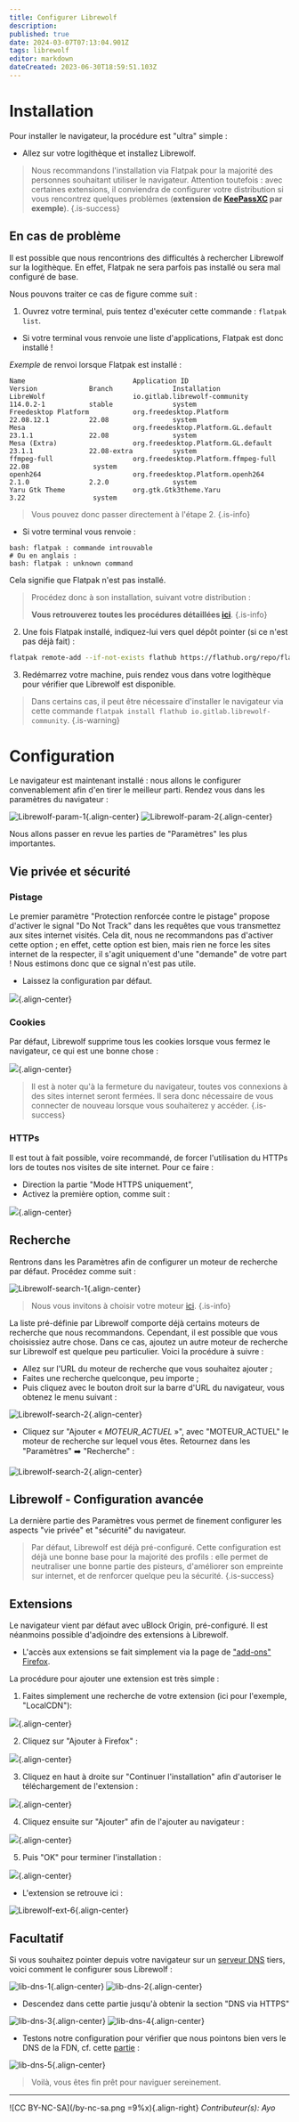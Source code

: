 ```yaml
---
title: Configurer Librewolf
description: 
published: true
date: 2024-03-07T07:13:04.901Z
tags: librewolf
editor: markdown
dateCreated: 2023-06-30T18:59:51.103Z
---
```


# Installation

Pour installer le navigateur, la procédure est "ultra" simple :
- Allez sur votre logithèque et installez Librewolf.

> Nous recommandons l'installation via Flatpak pour la majorité des personnes souhaitant utiliser le navigateur.
> Attention toutefois : avec certaines extensions, il conviendra de configurer votre distribution si vous rencontrez quelques problèmes (**extension de [KeePassXC](/tutoriels/keepass) par exemple**).
{.is-success}

## En cas de problème

Il est possible que nous rencontrions des difficultés à rechercher Librewolf sur la logithèque. En effet, Flatpak ne sera parfois pas installé ou sera mal configuré de base.

Nous pouvons traiter ce cas de figure comme suit :
1. Ouvrez votre terminal, puis tentez d'exécuter cette commande : `flatpak list`.

- Si votre terminal vous renvoie une liste d'applications, Flatpak est donc installé !

_Exemple_ de renvoi lorsque Flatpak est installé :
```brainfuck
Name                           Application ID                                 Version             Branch               Installation
LibreWolf                      io.gitlab.librewolf-community                  114.0.2-1           stable               system
Freedesktop Platform           org.freedesktop.Platform                       22.08.12.1          22.08                system
Mesa                           org.freedesktop.Platform.GL.default            23.1.1              22.08                system
Mesa (Extra)                   org.freedesktop.Platform.GL.default            23.1.1              22.08-extra          system
ffmpeg-full                    org.freedesktop.Platform.ffmpeg-full                               22.08                system
openh264                       org.freedesktop.Platform.openh264              2.1.0               2.2.0                system
Yaru Gtk Theme                 org.gtk.Gtk3theme.Yaru                                             3.22                 system
```

> Vous pouvez donc passer directement à l'étape 2.
{.is-info}

- Si votre terminal vous renvoie :
```brainfuck
bash: flatpak : commande introuvable
# Ou en anglais :
bash: flatpak : unknown command
```

Cela signifie que Flatpak n'est pas installé. 

> Procédez donc à son installation, suivant votre distribution : 
> 
> **Vous retrouverez toutes les procédures détaillées [ici](https://flatpak.org/setup/)**.
{.is-info}

2. Une fois Flatpak installé, indiquez-lui vers quel dépôt pointer (si ce n'est pas déjà fait) :

```bash
flatpak remote-add --if-not-exists flathub https://flathub.org/repo/flathub.flatpakrepo
```

3. Redémarrez votre machine, puis rendez vous dans votre logithèque pour vérifier que Librewolf est disponible.


> Dans certains cas, il peut être nécessaire d'installer le navigateur via cette commande `flatpak install flathub io.gitlab.librewolf-community`.
{.is-warning}

# Configuration

Le navigateur est maintenant installé : nous allons le configurer convenablement afin d'en tirer le meilleur parti. Rendez vous dans les paramètres du navigateur :

![Librewolf-param-1](/images/librewolf-param-1.png){.align-center}
![Librewolf-param-2](/images/librewolf-param-2.png){.align-center}

Nous allons passer en revue les parties de "Paramètres" les plus importantes.

## Vie privée et sécurité

### Pistage

Le premier paramètre "Protection renforcée contre le pistage" propose d'activer le signal "Do Not Track" dans les requêtes que vous transmettez aux sites internet visités. Cela dit, nous ne recommandons pas d'activer cette option ; en effet, cette option est bien, mais rien ne force les sites internet de la respecter, il s'agit uniquement d'une "demande" de votre part ! Nous estimons donc que ce signal n'est pas utile.

- Laissez la configuration par défaut.

![](/images/librewolf-param-3.png){.align-center}

### Cookies

Par défaut, Librewolf supprime tous les cookies lorsque vous fermez le navigateur, ce qui est une bonne chose :

![](/images/librewolf-param-4.png){.align-center}

> Il est à noter qu'à la fermeture du navigateur, toutes vos connexions à des sites internet seront fermées. Il sera donc nécessaire de vous connecter de nouveau lorsque vous souhaiterez y accéder.
{.is-success}

### HTTPs

Il est tout à fait possible, voire recommandé, de forcer l'utilisation du HTTPs lors de toutes nos visites de site internet. Pour ce faire :
- Direction la partie "Mode HTTPS uniquement",
- Activez la première option, comme suit :

![](/images/librewolf-param-5.png){.align-center}

## Recherche

Rentrons dans les Paramètres afin de configurer un moteur de recherche par défaut. Procédez comme suit :

![Librewolf-search-1](/images/librewolf-search-1.png){.align-center}

> Nous vous invitons à choisir votre moteur [ici](/debutant/moteurs-recherche).
{.is-info}

La liste pré-définie par Librewolf comporte déjà certains moteurs de recherche que nous recommandons. Cependant, il est possible que vous choisissiez autre chose. Dans ce cas, ajoutez un autre moteur de recherche sur Librewolf est quelque peu particulier. Voici la procédure à suivre :

- Allez sur l'URL du moteur de recherche que vous souhaitez ajouter ;
- Faites une recherche quelconque, peu importe ;
- Puis cliquez avec le bouton droit sur la barre d'URL du navigateur, vous obtenez le menu suivant :

![Librewolf-search-2](/images/librewolf-search-2_1.png){.align-center}

- Cliquez sur "Ajouter « *MOTEUR_ACTUEL* »", avec "MOTEUR_ACTUEL" le moteur de recherche sur lequel vous êtes. Retournez dans les "Paramètres" :arrow_right: "Recherche" :

![Librewolf-search-2](/images/librewolf-search-2_2.png){.align-center}


## Librewolf - Configuration avancée

La dernière partie des Paramètres vous permet de finement configurer les aspects "vie privée" et "sécurité" du navigateur.

> Par défaut, Librewolf est déjà pré-configuré. Cette configuration est déjà une bonne base pour la majorité des profils : elle permet de neutraliser une bonne partie des pisteurs, d'améliorer son empreinte sur internet, et de renforcer quelque peu la sécurité.
{.is-success}

## Extensions

Le navigateur vient par défaut avec uBlock Origin, pré-configuré. Il est néanmoins possible d'adjoindre des extensions à Librewolf.

- L'accès aux extensions se fait simplement via la page de ["add-ons" Firefox](https://addons.mozilla.org/fr/firefox/).

La procédure pour ajouter une extension est très simple :
1. Faites simplement une recherche de votre extension (ici pour l'exemple, "LocalCDN"):

![](/images/librewolf-ext-1.png){.align-center}

2. Cliquez sur "Ajouter à Firefox" :

![](/images/librewolf-ext-2.png){.align-center}

3. Cliquez en haut à droite sur "Continuer l'installation" afin d'autoriser le téléchargement de l'extension :

![](/images/librewolf-ext-3.png){.align-center}

4. Cliquez ensuite sur "Ajouter" afin de l'ajouter au navigateur :

![](/images/librewolf-ext-4.png){.align-center}

5. Puis "OK" pour terminer l'installation :

![](/images/librewolf-ext-5.png){.align-center}

- L'extension se retrouve ici :

![Librewolf-ext-6](/images/librewolf-ext-6.png){.align-center}

## Facultatif

Si vous souhaitez pointer depuis votre navigateur sur un [serveur DNS](/debutant/dns) tiers, voici comment le configurer sous Librewolf :

![lib-dns-1](/images/lib-dns-1.png){.align-center}
![lib-dns-2](/images/lib-dns-2.png){.align-center}

- Descendez dans cette partie jusqu'à obtenir la section "DNS via HTTPS"

![lib-dns-3](/images/lib-dns-3.png){.align-center}
![lib-dns-4](/images/lib-dns-4.png){.align-center}

- Testons notre configuration pour vérifier que nous pointons bien vers le DNS de la FDN, cf. cette [partie](#auto-audit) :
 
![lib-dns-5](/images/lib-dns-5.png){.align-center}


> Voilà, vous êtes fin prêt pour naviguer sereinement.

---
![CC BY-NC-SA](/by-nc-sa.png =9%x){.align-right} *Contributeur(s): Ayo*
